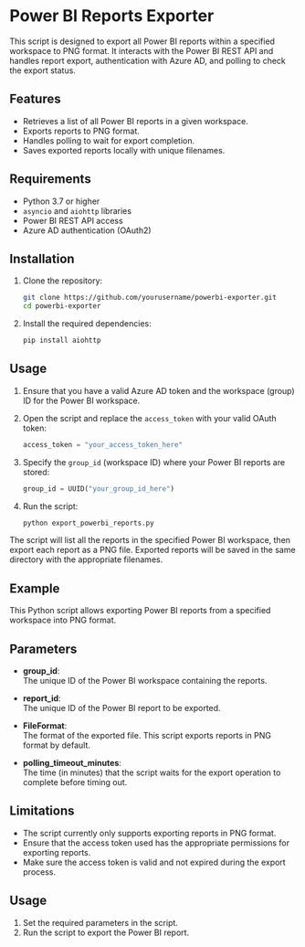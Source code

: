 # Power BI Reports Exporter

This script is designed to export all Power BI reports within a specified workspace to PNG format. It interacts with the Power BI REST API and handles report export, authentication with Azure AD, and polling to check the export status.

## Features
- Retrieves a list of all Power BI reports in a given workspace.
- Exports reports to PNG format.
- Handles polling to wait for export completion.
- Saves exported reports locally with unique filenames.

## Requirements
- Python 3.7 or higher
- `asyncio` and `aiohttp` libraries
- Power BI REST API access
- Azure AD authentication (OAuth2)

## Installation

1. Clone the repository:

    ```bash
    git clone https://github.com/yourusername/powerbi-exporter.git
    cd powerbi-exporter
    ```

2. Install the required dependencies:

    ```bash
    pip install aiohttp
    ```

## Usage

1. Ensure that you have a valid Azure AD token and the workspace (group) ID for the Power BI workspace.

2. Open the script and replace the `access_token` with your valid OAuth token:

    ```python
    access_token = "your_access_token_here"
    ```

3. Specify the `group_id` (workspace ID) where your Power BI reports are stored:

    ```python
    group_id = UUID("your_group_id_here")
    ```

4. Run the script:

    ```bash
    python export_powerbi_reports.py
    ```

The script will list all the reports in the specified Power BI workspace, then export each report as a PNG file. Exported reports will be saved in the same directory with the appropriate filenames.

## Example

This Python script allows exporting Power BI reports from a specified workspace into PNG format.

## Parameters

- **group_id**:  
  The unique ID of the Power BI workspace containing the reports.
  
- **report_id**:  
  The unique ID of the Power BI report to be exported.

- **FileFormat**:  
  The format of the exported file. This script exports reports in PNG format by default.

- **polling_timeout_minutes**:  
  The time (in minutes) that the script waits for the export operation to complete before timing out.

## Limitations

- The script currently only supports exporting reports in PNG format.
- Ensure that the access token used has the appropriate permissions for exporting reports.
- Make sure the access token is valid and not expired during the export process.

## Usage

1. Set the required parameters in the script.
2. Run the script to export the Power BI report.
